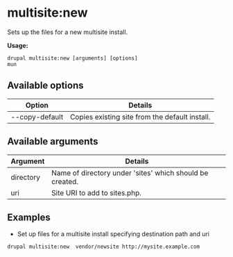 # multisite:new
Sets up the files for a new multisite install.

**Usage:**
```
drupal multisite:new [arguments] [options]
mun
```

## Available options
Option | Details
-------|-------------
--copy-default | Copies existing site from the default install.

## Available arguments
Argument | Details
---------|-------------
directory | Name of directory under 'sites' which should be created.
uri | Site URI to add to sites.php.

## Examples
* Set up files for a multisite install specifying destination path and uri
```
drupal multisite:new  vendor/newsite http://mysite.example.com
```
